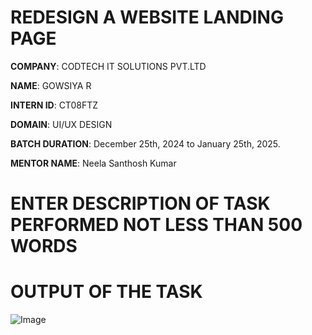 # REDESIGN A WEBSITE LANDING PAGE

**COMPANY**: CODTECH IT SOLUTIONS PVT.LTD

**NAME**: GOWSIYA R

**INTERN ID**: CT08FTZ

**DOMAIN**: UI/UX DESIGN

**BATCH DURATION**: December 25th, 2024 to January 25th, 2025.

**MENTOR NAME**: Neela Santhosh Kumar 

# ENTER DESCRIPTION OF TASK PERFORMED NOT LESS THAN 500 WORDS

# OUTPUT OF THE TASK

![Image](https://github.com/user-attachments/assets/a3bae9ba-d73c-472b-9f02-faca6bbb1fc5)

